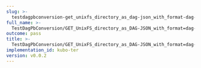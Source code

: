 ```yaml
---
slug: >-
  testdagpbconversion-get_unixfs_directory_as_dag-json_with_format-dag-json_converts_to_the_expected_content-type
full_name: >-
  TestDagPbConversion/GET_UnixFS_directory_as_DAG-JSON_with_format=dag-json_converts_to_the_expected_Content-Type
outcome: pass
title: >-
  TestDagPbConversion/GET_UnixFS_directory_as_DAG-JSON_with_format=dag-json_converts_to_the_expected_Content-Type
implementation_id: kubo-ter
version: v0.0.2
---
```


